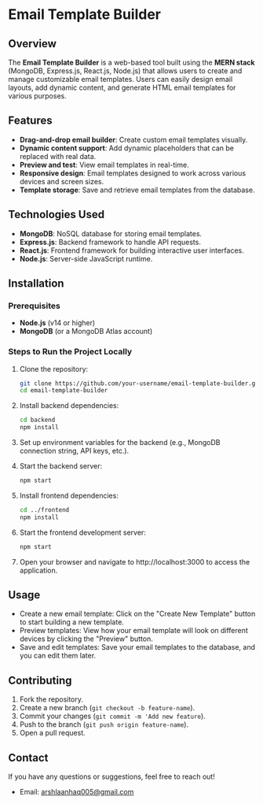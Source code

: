 # Email Template Builder

## Overview
The **Email Template Builder** is a web-based tool built using the **MERN stack** (MongoDB, Express.js, React.js, Node.js) that allows users to create and manage customizable email templates. Users can easily design email layouts, add dynamic content, and generate HTML email templates for various purposes.

## Features
- **Drag-and-drop email builder**: Create custom email templates visually.
- **Dynamic content support**: Add dynamic placeholders that can be replaced with real data.
- **Preview and test**: View email templates in real-time.
- **Responsive design**: Email templates designed to work across various devices and screen sizes.
- **Template storage**: Save and retrieve email templates from the database.

## Technologies Used
- **MongoDB**: NoSQL database for storing email templates.
- **Express.js**: Backend framework to handle API requests.
- **React.js**: Frontend framework for building interactive user interfaces.
- **Node.js**: Server-side JavaScript runtime.

## Installation

### Prerequisites
- **Node.js** (v14 or higher)
- **MongoDB** (or a MongoDB Atlas account)

### Steps to Run the Project Locally

1. Clone the repository:
   ```bash
   git clone https://github.com/your-username/email-template-builder.git
   cd email-template-builder
   ```

2. Install backend dependencies:
    ```bash
    cd backend
    npm install
    ```
3. Set up environment variables for the backend (e.g., MongoDB connection string, API keys, etc.).

4. Start the backend server:

    ```bash
    npm start
    ```
5. Install frontend dependencies:

    ```bash
    cd ../frontend
    npm install
    ```
6. Start the frontend development server:

    ```bash
    npm start
    ```
7. Open your browser and navigate to http://localhost:3000 to access the application.

## Usage
- Create a new email template: Click on the "Create New Template" button to start building a new template.
- Preview templates: View how your email template will look on different devices by clicking the "Preview" button.
- Save and edit templates: Save your email templates to the database, and you can edit them later.
## Contributing
1. Fork the repository.
2. Create a new branch (`git checkout -b feature-name`).
3. Commit your changes (`git commit -m 'Add new feature`).
4. Push to the branch (`git push origin feature-name`).
5. Open a pull request.


## Contact
If you have any questions or suggestions, feel free to reach out!

- Email: arshlaanhaq005@gmail.com
